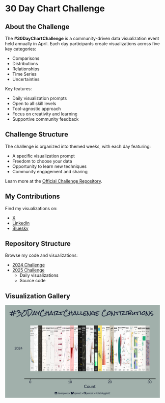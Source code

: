 # 30 Day Chart Challenge 

## About the Challenge

The **#30DayChartChallenge** is a community-driven data visualization event held annually in April. Each day participants create visualizations across five key categories:

- Comparisons
- Distributions
- Relationships
- Time Series
- Uncertainties

Key features:
- Daily visualization prompts
- Open to all skill levels
- Tool-agnostic approach
- Focus on creativity and learning
- Supportive community feedback

## Challenge Structure

The challenge is organized into themed weeks, with each day featuring:
- A specific visualization prompt
- Freedom to choose your data
- Opportunity to learn new techniques
- Community engagement and sharing

Learn more at the [Official Challenge Repository](https://github.com/30DayChartChallenge/Edition2024/tree/main).

## My Contributions

Find my visualizations on:
- [X](https://x.com/sponce1)
- [LinkedIn](https://www.linkedin.com/in/stevenponce/)
- [Bluesky](https://bsky.app/profile/sponce1.bsky.social)

## Repository Structure

Browse my code and visualizations:
- [2024 Challenge](/2024/README.md)
- [2025 Challenge](/2025/README.md)
  - Daily visualizations
  - Source code

## Visualization Gallery

![30 Day Chart Challenge Contributions](https://github.com/poncest/30DayChartChallenge/blob/main/summary/image_plot.png "Collection of my #30DayChartChallenge visualizations")

